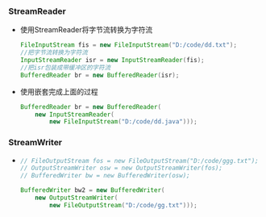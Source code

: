 ### StreamReader

* 使用StreamReader将字节流转换为字符流

  ```java
  FileInputStream fis = new FileInputStream("D:/code/dd.txt");
  //把字节流转换为字符流
  InputStreamReader isr = new InputStreamReader(fis);
  //把isr包装成带缓冲区的字符流
  BufferedReader br = new BufferedReader(isr);
  ```

* 使用嵌套完成上面的过程

  ```java
  BufferedReader br = new BufferedReader( 
      new InputStreamReader( 
          new FileInputStream("D:/code/dd.java")));
  ```

### StreamWriter

* ```java
  // FileOutputStream fos = new FileOutputStream("D:/code/ggg.txt");
  // OutputStreamWriter osw = new OutputStreamWriter(fos);
  // BufferedWriter bw = new BufferedWriter(osw);
  
  BufferedWriter bw2 = new BufferedWriter( 
      new OutputStreamWriter(
          new FileOutputStream("D:/code/gg.txt")));
  ```